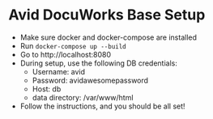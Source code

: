 # Avid DocuWorks Base Setup

- Make sure docker and docker-compose are installed
- Run  `docker-compose up --build`
- Go to http://localhost:8080
- During setup, use the following DB credentials:
    - Username: avid
    - Password: avidawesomepassword
    - Host: db
    - data directory: /var/www/html
- Follow the instructions, and you should be all set!